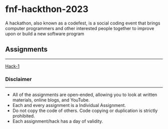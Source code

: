 # fnf-hackthon-2023
A hackathon, also known as a codefest, is a social coding event that brings computer programmers and other interested people together to improve upon or build a new software program

## Assignments
-------------------------
[Hack-1]([https://link-url-here.org](https://classroom.github.com/a/hHR_U_zd))


### Disclaimer
------------
- All of the assignments are open-ended, allowing you to look at written materials, online blogs, and YouTube.
- Each and every assignment is a Individual Assignment.
- Do not copy the code of others. Code copying or duplication is strictly prohibited.
- Each assignment/hack has a day of validity. 

